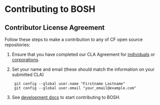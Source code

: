 # Contributing to BOSH

## Contributor License Agreement

Follow these steps to make a contribution to any of CF open source repositories:

1. Ensure that you have completed our CLA Agreement for
   [individuals](https://www.cloudfoundry.org/wp-content/uploads/2015/07/CFF_Individual_CLA.pdf) or
   [corporations](https://www.cloudfoundry.org/wp-content/uploads/2015/07/CFF_Corporate_CLA.pdf).

1. Set your name and email (these should match the information on your submitted CLA)

        git config --global user.name "Firstname Lastname"
        git config --global user.email "your_email@example.com"

1. See [development docs](docs/README.md) to start contributing to BOSH.
